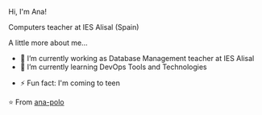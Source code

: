 Hi, I'm Ana! 


Computers teacher at IES Alisal (Spain)


 A little more about me...

- 🔭 I’m currently working as Database Management teacher at IES Alisal
- 🌱 I’m currently learning DevOps Tools and Technologies
<!--- - 📫 How to reach me: 
* Linkedin: ana.polo 
* GitHub ana-polo
-->
- ⚡ Fun fact: I'm coming to teen

⭐️ From [ana-polo](https://github.com/ana-polo)
